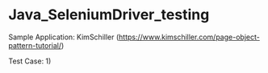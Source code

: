 # Java_SeleniumDriver_testing

Sample Application: 
KimSchiller (https://www.kimschiller.com/page-object-pattern-tutorial/)

Test Case:
1) 

